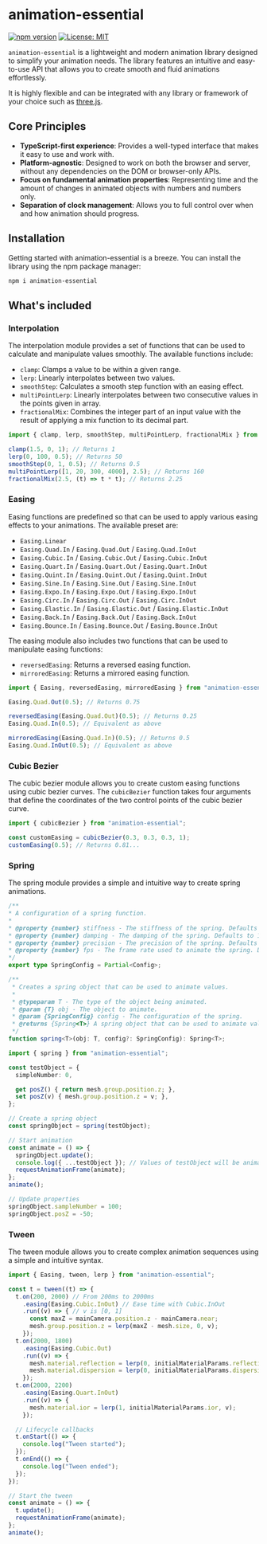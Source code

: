 # animation-essential

[![npm version](https://badge.fury.io/js/animation-essential.svg)](https://www.npmjs.com/package/animation-essential) [![License: MIT](https://img.shields.io/badge/License-MIT-yellow.svg)](https://opensource.org/licenses/MIT)

`animation-essential` is a lightweight and modern animation library designed to simplify your animation needs. The library features an intuitive and easy-to-use API that allows you to create smooth and fluid animations effortlessly.

It is highly flexible and can be integrated with any library or framework of your choice such as [three.js](https://github.com/mrdoob/three.js).

## Core Principles

- **TypeScript-first experience**: Provides a well-typed interface that makes it easy to use and work with.
- **Platform-agnostic**: Designed to work on both the browser and server, without any dependencies on the DOM or browser-only APIs.
- **Focus on fundamental animation properties**: Representing time and the amount of changes in animated objects with numbers and numbers only.
- **Separation of clock management**: Allows you to full control over when and how animation should progress.

## Installation

Getting started with animation-essential is a breeze. You can install the library using the npm package manager:

```sh
npm i animation-essential
```

## What's included

### Interpolation

The interpolation module provides a set of functions that can be used to calculate and manipulate values smoothly. The available functions include:

- `clamp`: Clamps a value to be within a given range.
- `lerp`: Linearly interpolates between two values.
- `smoothStep`: Calculates a smooth step function with an easing effect.
- `multiPointLerp`: Linearly interpolates between two consecutive values in the points given in array.
- `fractionalMix`: Combines the integer part of an input value with the result of applying a mix function to its decimal part.

```typescript
import { clamp, lerp, smoothStep, multiPointLerp, fractionalMix } from "animation-essential";

clamp(1.5, 0, 1); // Returns 1
lerp(0, 100, 0.5); // Returns 50
smoothStep(0, 1, 0.5); // Returns 0.5
multiPointLerp([1, 20, 300, 4000], 2.5); // Returns 160
fractionalMix(2.5, (t) => t * t); // Returns 2.25
```

### Easing

Easing functions are predefined so that can be used to apply various easing effects to your animations. The available preset are:

- `Easing.Linear`
- `Easing.Quad.In` / `Easing.Quad.Out` / `Easing.Quad.InOut`
- `Easing.Cubic.In` / `Easing.Cubic.Out` / `Easing.Cubic.InOut`
- `Easing.Quart.In` / `Easing.Quart.Out` / `Easing.Quart.InOut`
- `Easing.Quint.In` / `Easing.Quint.Out` / `Easing.Quint.InOut`
- `Easing.Sine.In` / `Easing.Sine.Out` / `Easing.Sine.InOut`
- `Easing.Expo.In` / `Easing.Expo.Out` / `Easing.Expo.InOut`
- `Easing.Circ.In` / `Easing.Circ.Out` / `Easing.Circ.InOut`
- `Easing.Elastic.In` / `Easing.Elastic.Out` / `Easing.Elastic.InOut`
- `Easing.Back.In` / `Easing.Back.Out` / `Easing.Back.InOut`
- `Easing.Bounce.In` / `Easing.Bounce.Out` / `Easing.Bounce.InOut`

The easing module also includes two functions that can be used to manipulate easing functions:

- `reversedEasing`: Returns a reversed easing function.
- `mirroredEasing`: Returns a mirrored easing function.

```typescript
import { Easing, reversedEasing, mirroredEasing } from "animation-essential";

Easing.Quad.Out(0.5); // Returns 0.75

reversedEasing(Easing.Quad.Out)(0.5); // Returns 0.25
Easing.Quad.In(0.5); // Equivalent as above

mirroredEasing(Easing.Quad.In)(0.5); // Returns 0.5
Easing.Quad.InOut(0.5); // Equivalent as above
```

### Cubic Bezier

The cubic bezier module allows you to create custom easing functions using cubic bezier curves.
The `cubicBezier` function takes four arguments that define the coordinates of the two control points of the cubic bezier curve.

```typescript
import { cubicBezier } from "animation-essential";

const customEasing = cubicBezier(0.3, 0.3, 0.3, 1);
customEasing(0.5); // Returns 0.81...
```

### Spring

The spring module provides a simple and intuitive way to create spring animations.

```typescript
/**
* A configuration of a spring function.
*
* @property {number} stiffness - The stiffness of the spring. Defaults to 200.
* @property {number} damping - The damping of the spring. Defaults to 10.
* @property {number} precision - The precision of the spring. Defaults to 1e-6.
* @property {number} fps - The frame rate used to animate the spring. Defaults to 60.
*/
export type SpringConfig = Partial<Config>;

/**
 * Creates a spring object that can be used to animate values.
 *
 * @typeparam T - The type of the object being animated.
 * @param {T} obj - The object to animate.
 * @param {SpringConfig} config - The configuration of the spring.
 * @returns {Spring<T>} A spring object that can be used to animate values.
 */
function spring<T>(obj: T, config?: SpringConfig): Spring<T>;
```

```typescript
import { spring } from "animation-essential";

const testObject = {
  simpleNumber: 0,

  get posZ() { return mesh.group.position.z; },
  set posZ(v) { mesh.group.position.z = v; },
};

// Create a spring object
const springObject = spring(testObject);

// Start animation
const animate = () => {
  springObject.update();
  console.log({ ...testObject }); // Values of testObject will be animated
  requestAnimationFrame(animate);
};
animate();

// Update properties
springObject.sampleNumber = 100;
springObject.posZ = -50;
```

### Tween

The tween module allows you to create complex animation sequences using a simple and intuitive syntax.

```typescript
import { Easing, tween, lerp } from "animation-essential";

const t = tween((t) => {
  t.on(200, 2000) // From 200ms to 2000ms
    .easing(Easing.Cubic.InOut) // Ease time with Cubic.InOut
    .run((v) => { // v is [0, 1]
      const maxZ = mainCamera.position.z - mainCamera.near;
      mesh.group.position.z = lerp(maxZ - mesh.size, 0, v);
    });
  t.on(2000, 1800)
    .easing(Easing.Cubic.Out)
    .run((v) => {
      mesh.material.reflection = lerp(0, initialMaterialParams.reflection, v);
      mesh.material.dispersion = lerp(0, initialMaterialParams.dispersion, v);
    });
  t.on(2000, 2200)
    .easing(Easing.Quart.InOut)
    .run((v) => {
      mesh.material.ior = lerp(1, initialMaterialParams.ior, v);
    });

  // Lifecycle callbacks
  t.onStart(() => {
    console.log("Tween started");
  });
  t.onEnd(() => {
    console.log("Tween ended");
  });
});

// Start the tween
const animate = () => {
  t.update();
  requestAnimationFrame(animate);
};
animate();
```
